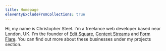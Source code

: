 ```yaml
---
title: Homepage
eleventyExcludeFromCollections: true
---
```


Hi, my name is Christopher Steel. I'm a freelance web developer based near
London, UK. I'm the founder of [Edit Square](https://editsquare.com),
[Content Streams](https://contentsreams.co.uk) and
[Form Flare](https://formflare.io). You can find out more about these businesses
under my projects section.
